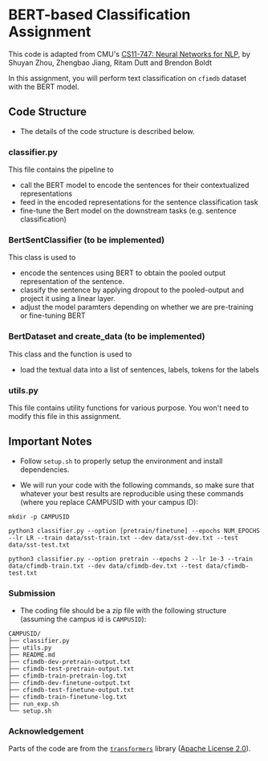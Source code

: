 # BERT-based Classification Assignment

This code is adapted from CMU's [CS11-747: Neural Networks for NLP](http://www.phontron.com/class/nn4nlp2020/), by Shuyan Zhou, Zhengbao Jiang, Ritam Dutt and Brendon Boldt


In this assignment, you will perform text classification on ``cfimdb`` dataset with the BERT model.


## Code Structure
* The details of the code structure is described below.

### classifier.py
This file contains the pipeline to 
* call the BERT model to encode the sentences for their contextualized representations
* feed in the encoded representations for the sentence classification task
* fine-tune the Bert model on the downstream tasks (e.g. sentence classification)


### BertSentClassifier (to be implemented)
This class is used to
* encode the sentences using BERT to obtain the pooled output representation of the sentence.
* classify the sentence by applying dropout to the pooled-output and project it using a linear layer.
* adjust the model paramters depending on whether we are pre-training or fine-tuning BERT

### BertDataset and create_data (to be implemented)
This class and the function is used to
* load the textual data into a list of sentences, labels, tokens for the labels 

### utils.py
This file contains utility functions for various purpose. You won't need to modify this file in this assignment.


## Important Notes
* Follow `setup.sh` to properly setup the environment and install dependencies.

* We will run your code with the following commands, so make sure that whatever your best results are reproducible using these commands (where you replace CAMPUSID with your campus ID):

```
mkdir -p CAMPUSID

python3 classifier.py --option [pretrain/finetune] --epochs NUM_EPOCHS --lr LR --train data/sst-train.txt --dev data/sst-dev.txt --test data/sst-test.txt

python3 classifier.py --option pretrain --epochs 2 --lr 1e-3 --train data/cfimdb-train.txt --dev data/cfimdb-dev.txt --test data/cfimdb-test.txt
```

### Submission
* The coding file should be a zip file with the following structure (assuming the campus id is ``CAMPUSID``):
```
CAMPUSID/
├── classifier.py
├── utils.py
├── README.md
├── cfimdb-dev-pretrain-output.txt
├── cfimdb-test-pretrain-output.txt
├── cfimdb-train-pretrain-log.txt 
├── cfimdb-dev-finetune-output.txt 
├── cfimdb-test-finetune-output.txt 
├── cfimdb-train-finetune-log.txt 
├── run_exp.sh 
└── setup.sh
```


### Acknowledgement
Parts of the code are from the [`transformers`](https://github.com/huggingface/transformers) library ([Apache License 2.0](./LICENSE)).
